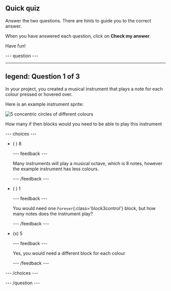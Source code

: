 ## Quick quiz

Answer the two questions. There are hints to guide you to the correct answer.

When you have answered each question, click on **Check my answer**.

Have fun!

--- question ---

---
legend: Question 1 of 3
---

In your project, you created a musical instrument that plays a note for each colour pressed or hovered over. 

Here is an example instrument sprite:

![5 concentric circles of different colours](images/circle-instrument.png)

How many if then blocks would you need to be able to play this instrument

--- choices ---

- ( ) 8

  --- feedback ---

  Many instruments will  play a musical octave, which is 8 notes, however the example instrument has less colours.

  --- /feedback ---

- ( ) 1

  --- feedback ---

  You would need one `Forever`{:class='block3control'} block, but how many notes does the instrument play?

  --- /feedback ---

- (x) 5

  --- feedback ---

  Yes, you would need a different block for each colour

  --- /feedback ---

--- /choices ---

--- /question ---
